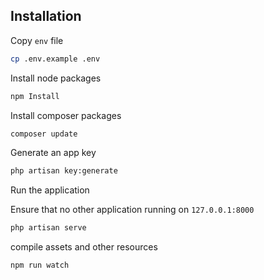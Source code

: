 
## Installation

Copy `env` file

```bash
cp .env.example .env
```

Install node packages

```bash
npm Install
```

Install composer packages

```bash
composer update
```

Generate an app key

```bash
php artisan key:generate
```

Run the application

Ensure that no other application running on `127.0.0.1:8000`

```bash
php artisan serve
```

compile assets and other resources

```bash
npm run watch
```